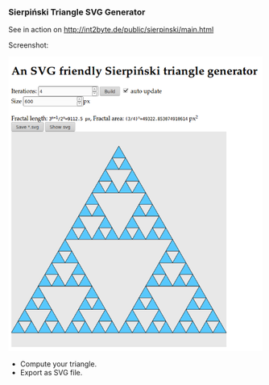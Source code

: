 ### Sierpiński Triangle SVG Generator ###

See in action on
http://int2byte.de/public/sierpinski/main.html

Screenshot:

![alt text](Screenshot_20170322_0.png "The main page")

* Compute your triangle.
* Export as SVG file.
